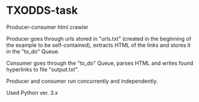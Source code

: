 # TXODDS-task
Producer-consumer html crawler

Producer goes through urls stored in "urls.txt" (created in the beginning of the example to be self-contained), extracts HTML of the links and stores it in the "to_do" Queue. 

Consumer goes through the "to_do" Queue, parses HTML and writes found hyperlinks to file "output.txt".

Producer and consumer run concurrently and independently. 

Used Python ver. 3.x
